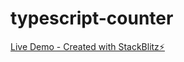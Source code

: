 # typescript-counter

[Live Demo - Created with StackBlitz⚡️](https://typescript-x6r28p.stackblitz.io)
